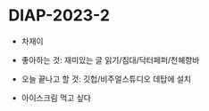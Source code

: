 # DIAP-2023-2

- 차재이
  
- 좋아하는 것: 재미있는 글 읽기/침대/닥터페퍼/천혜향바
- 오늘 끝나고 할 것: 깃헙/비주얼스튜디오 데탑에 설치
- 아이스크림 먹고 싶다